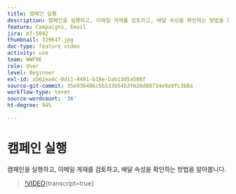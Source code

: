 ```yaml
---
title: 캠페인 실행
description: 캠페인을 실행하고, 이메일 게재를 검토하고, 배달 속성을 확인하는 방법을 알아봅니다.
feature: Campaigns, Email
jira: KT-5092
thumbnail: 329647.jpg
doc-type: feature video
activity: use
team: WWFRE
role: User
level: Beginner
exl-id: a562ea4c-0d11-4491-b18e-bab1305a508f
source-git-commit: 35e036486c5b533b54b3f626d88734e9a9fc3b8a
workflow-type: tm+mt
source-wordcount: '36'
ht-degree: 94%

---
```


# 캠페인 실행

캠페인을 실행하고, 이메일 게재를 검토하고, 배달 속성을 확인하는 방법을 알아봅니다.

>[!VIDEO](https://video.tv.adobe.com/v/329647?quality=12&learn=on){transcript=true}
